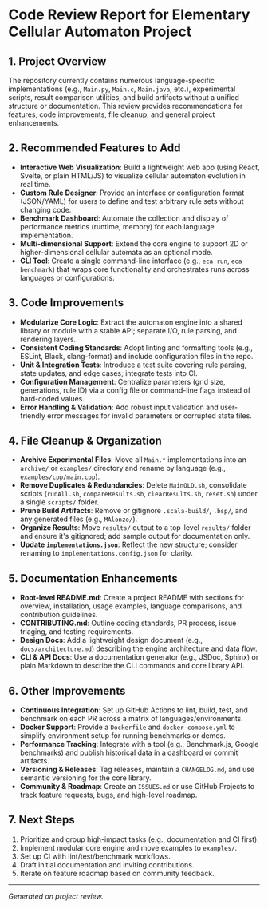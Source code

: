 # Code Review Report for Elementary Cellular Automaton Project

## 1. Project Overview
The repository currently contains numerous language-specific implementations (e.g., `Main.py`, `Main.c`, `Main.java`, etc.), experimental scripts, result comparison utilities, and build artifacts without a unified structure or documentation. This review provides recommendations for features, code improvements, file cleanup, and general project enhancements.

## 2. Recommended Features to Add
- **Interactive Web Visualization**: Build a lightweight web app (using React, Svelte, or plain HTML/JS) to visualize cellular automaton evolution in real time.
- **Custom Rule Designer**: Provide an interface or configuration format (JSON/YAML) for users to define and test arbitrary rule sets without changing code.
- **Benchmark Dashboard**: Automate the collection and display of performance metrics (runtime, memory) for each language implementation.
- **Multi-dimensional Support**: Extend the core engine to support 2D or higher-dimensional cellular automata as an optional mode.
- **CLI Tool**: Create a single command-line interface (e.g., `eca run`, `eca benchmark`) that wraps core functionality and orchestrates runs across languages or configurations.

## 3. Code Improvements
- **Modularize Core Logic**: Extract the automaton engine into a shared library or module with a stable API; separate I/O, rule parsing, and rendering layers.
- **Consistent Coding Standards**: Adopt linting and formatting tools (e.g., ESLint, Black, clang-format) and include configuration files in the repo.
- **Unit & Integration Tests**: Introduce a test suite covering rule parsing, state updates, and edge cases; integrate tests into CI.
- **Configuration Management**: Centralize parameters (grid size, generations, rule ID) via a config file or command-line flags instead of hard-coded values.
- **Error Handling & Validation**: Add robust input validation and user-friendly error messages for invalid parameters or corrupted state files.

## 4. File Cleanup & Organization
- **Archive Experimental Files**: Move all `Main.*` implementations into an `archive/` or `examples/` directory and rename by language (e.g., `examples/cpp/main.cpp`).
- **Remove Duplicates & Redundancies**: Delete `MainOLD.sh`, consolidate scripts (`runAll.sh`, `compareResults.sh`, `clearResults.sh`, `reset.sh`) under a single `scripts/` folder.
- **Prune Build Artifacts**: Remove or gitignore `.scala-build/`, `.bsp/`, and any generated files (e.g., `MAlonzo/`).
- **Organize Results**: Move `results/` output to a top-level `results/` folder and ensure it's gitignored; add sample output for documentation only.
- **Update `implementations.json`**: Reflect the new structure; consider renaming to `implementations.config.json` for clarity.

## 5. Documentation Enhancements
- **Root-level README.md**: Create a project README with sections for overview, installation, usage examples, language comparisons, and contribution guidelines.
- **CONTRIBUTING.md**: Outline coding standards, PR process, issue triaging, and testing requirements.
- **Design Docs**: Add a lightweight design document (e.g., `docs/architecture.md`) describing the engine architecture and data flow.
- **CLI & API Docs**: Use a documentation generator (e.g., JSDoc, Sphinx) or plain Markdown to describe the CLI commands and core library API.

## 6. Other Improvements
- **Continuous Integration**: Set up GitHub Actions to lint, build, test, and benchmark on each PR across a matrix of languages/environments.
- **Docker Support**: Provide a `Dockerfile` and `docker-compose.yml` to simplify environment setup for running benchmarks or demos.
- **Performance Tracking**: Integrate with a tool (e.g., Benchmark.js, Google benchmarks) and publish historical data in a dashboard or commit artifacts.
- **Versioning & Releases**: Tag releases, maintain a `CHANGELOG.md`, and use semantic versioning for the core library.
- **Community & Roadmap**: Create an `ISSUES.md` or use GitHub Projects to track feature requests, bugs, and high-level roadmap.

## 7. Next Steps
1. Prioritize and group high-impact tasks (e.g., documentation and CI first).
2. Implement modular core engine and move examples to `examples/`.
3. Set up CI with lint/test/benchmark workflows.
4. Draft initial documentation and inviting contributions.
5. Iterate on feature roadmap based on community feedback.

---
*Generated on project review.* 